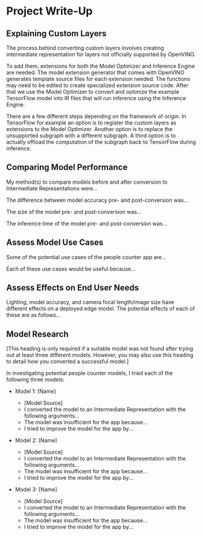 # Project Write-Up

## Explaining Custom Layers

The process behind converting custom layers involves creating intermediate representation for layers not officially supported by OpenVINO.

To add them, extensions for both the Model Optimizer and Inference Engine are needed. The model extension generator that comes with OpenVINO generates template source files for each extension needed. The functions may need to be edited to create specialized extension source code. After that we use the Model Optimizer to convert and optimize the example TensorFlow model into IR files that will run inference using the Inference Engine.

There are a few different steps depending on the framework of origin. In TensorFlow for example an option is to register the custom layers as extensions to the Model Optimizer. Another option is to replace the unsupported subgraph with a different subgraph. A third option is to actually offload the computation of the subgraph back to TensorFlow during inference.

## Comparing Model Performance

My method(s) to compare models before and after conversion to Intermediate Representations
were...

The difference between model accuracy pre- and post-conversion was...

The size of the model pre- and post-conversion was...

The inference time of the model pre- and post-conversion was...

## Assess Model Use Cases

Some of the potential use cases of the people counter app are...

Each of these use cases would be useful because...

## Assess Effects on End User Needs

Lighting, model accuracy, and camera focal length/image size have different effects on a
deployed edge model. The potential effects of each of these are as follows...

## Model Research

[This heading is only required if a suitable model was not found after trying out at least three
different models. However, you may also use this heading to detail how you converted
a successful model.]

In investigating potential people counter models, I tried each of the following three models:

- Model 1: [Name]

  - [Model Source]
  - I converted the model to an Intermediate Representation with the following arguments...
  - The model was insufficient for the app because...
  - I tried to improve the model for the app by...

- Model 2: [Name]

  - [Model Source]
  - I converted the model to an Intermediate Representation with the following arguments...
  - The model was insufficient for the app because...
  - I tried to improve the model for the app by...

- Model 3: [Name]
  - [Model Source]
  - I converted the model to an Intermediate Representation with the following arguments...
  - The model was insufficient for the app because...
  - I tried to improve the model for the app by...
